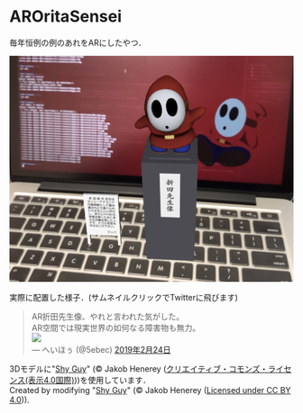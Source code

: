 # AROritaSensei

毎年恒例の例のあれをARにしたやつ．

![AR折田先生像 on MacBookPro](img/onMacBook.JPG)

実際に配置した様子．(サムネイルクリックでTwitterに飛びます)
>AR折田先生像、やれと言われた気がした。<br>AR空間では現実世界の如何なる障害物も無力。  
[<img src="https://pbs.twimg.com/ext_tw_video_thumb/1099505062793998336/pu/img/UyYOfG79_neIfXNw.jpg" width="300px">](https://pic.twitter.com/ud8n50LUri)  
&mdash; へいほぅ (@5ebec) <a href="https://twitter.com/5ebec/status/1099505242566094848?ref_src=twsrc%5Etfw">2019年2月24日</a>

3Dモデルに"[Shy Guy](https://skfb.ly/6HFVt)" (© Jakob Henerey ([クリエイティブ・コモンズ・ライセンス(表示4.0国際)](https://creativecommons.org/licenses/by/4.0/)))を使用しています．  
Created by modifying "[Shy Guy](https://skfb.ly/6HFVt)" (© Jakob Henerey ([Licensed under CC BY 4.0](https://creativecommons.org/licenses/by/4.0/))).

